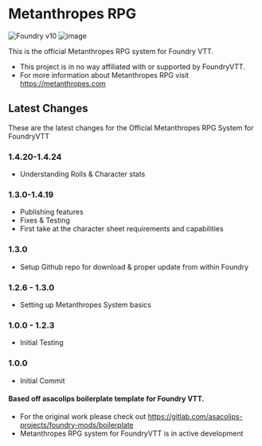 # Metanthropes RPG

![Foundry v10](https://img.shields.io/badge/foundry-v10-green)
![image](https://content.invisioncic.com/e290497/monthly_2022_12/01.jpg.10f501a62b5254cef6f04d9f87c8b52d.jpg)

This is the official Metanthropes RPG system for Foundry VTT.
- This project is in no way affiliated with or supported by FoundryVTT.
- For more information about Metanthropes RPG visit https://metanthropes.com

## Latest Changes
These are the latest changes for the Official Metanthropes RPG System for FoundryVTT
### 1.4.20-1.4.24
- Understanding Rolls & Character stats
### 1.3.0-1.4.19
- Publishing features
- Fixes & Testing
- First take at the character sheet requirements and capabilities
### 1.3.0
- Setup Github repo for download & proper update from within Foundry
### 1.2.6 - 1.3.0
- Setting up Metanthropes System basics
### 1.0.0 - 1.2.3
- Initial Testing
### 1.0.0
- Initial Commit

#### Based off asacolips boilerplate template for Foundry VTT.

- For the original work please check out https://gitlab.com/asacolips-projects/foundry-mods/boilerplate
- Metanthropes RPG system for FoundryVTT is in active development